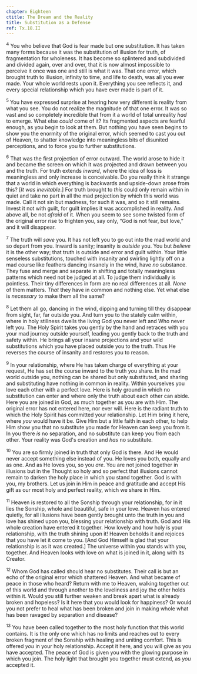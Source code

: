 ```yaml
---
chapter: Eighteen
ctitle: The Dream and the Reality
title: Substitution as a Defense
ref: Tx.18.II
---
```


<sup>4</sup> You who believe that God is fear made but one substitution. It has
taken many forms because it was the substitution of illusion for truth,
of fragmentation for wholeness. It has become so splintered and
subdivided and divided again, over and over, that it is now almost
impossible to perceive it once was one and still is what it was. That
one error, which brought truth to illusion, infinity to time, and life
to death, was all you ever made. Your whole world rests upon it.
Everything you see reflects it, and every special relationship which you
have ever made is part of it.

<sup>5</sup> You have expressed surprise at hearing how very different is reality
from what you see. You do not realize the magnitude of that one error.
It was so vast and so completely incredible that from it a world of
total unreality *had* to emerge. What else *could* come of it? Its
fragmented aspects are fearful enough, as you begin to look at them. But
nothing you have seen begins to show you the enormity of the original
error, which seemed to cast you out of Heaven, to shatter knowledge into
meaningless bits of disunited perceptions, and to force you to further
substitutions.

<sup>6</sup> That was the first projection of error outward. The world arose to
hide it and became the screen on which it was projected and drawn
between you and the truth. For truth extends *inward*, where the idea of
loss is meaningless and only increase is conceivable. Do you really
think it strange that a world in which everything is backwards and
upside-down arose from this? \[*It was inevitable*.\] For truth brought
to *this* could only remain within in quiet and take no part in all the
mad projection by which this world was made. Call it not sin but
madness, for such it was, and so it still remains. Invest it not with
guilt, for guilt implies it was accomplished in reality. And above all,
be not *afraid* of it. When you seem to see some twisted form of the
original error rise to frighten you, say only, “God is not fear, but
love,” and it will disappear.

<sup>7</sup> The truth will *save* you. It has not left you to go out into the mad
world and so depart from you. Inward is sanity; insanity is *outside*
you. You but *believe* it is the other way; that truth is outside and
error and guilt within. Your little senseless substitutions, touched
with insanity and swirling lightly off on a mad course like feathers
dancing insanely in the wind, have *no* substance. They fuse and merge
and separate in shifting and totally meaningless patterns which need not
be judged at all. To judge them individually is pointless. Their tiny
differences in form are no real differences at all. *None* of them
matters. *That* they have in common and nothing else. Yet what else is
*necessary* to make them all the same?

<sup>8</sup> Let them all go, dancing in the wind, dipping and turning till they
disappear from sight, far, far outside you. And turn you to the stately
calm within, where in holy stillness dwells the living God you never
left and Who never left you. The Holy Spirit takes you gently by the
hand and retraces with you your mad journey outside yourself, leading
you gently back to the truth and safety within. He brings all your
insane projections and your wild substitutions which you have placed
outside you to the truth. Thus He reverses the course of insanity and
restores you to reason.

<sup>9</sup> In your relationship, where He has taken charge of everything at your
request, He has set the course inward to the truth you share. In the mad
world outside you, nothing can be shared but only substituted, and
sharing and substituting have nothing in common in reality. Within
yourselves you love each other with a perfect love. Here is holy ground
in which no substitution can enter and where only the truth about each
other can abide. Here you are joined in God, as much together as you are
with Him. The original error has not entered here, nor ever will. Here
is the radiant truth to which the Holy Spirit has committed your
relationship. Let Him bring it here, where *you* would have it be. Give
Him but a little faith in each other, to help Him show you that no
substitute you made for Heaven can keep you from it. In you there *is*
no separation, and no substitute can keep you from each other. Your
reality was God's creation and *has* no substitute.

<sup>10</sup> You are so firmly joined in truth that only God is there. And He
would never accept something else instead of you. He loves you both,
equally and as one. And as He loves you, so you *are*. You are not
joined together in illusions but in the Thought so holy and so perfect
that illusions cannot remain to darken the holy place in which you stand
together. God is with you, my brothers. Let us join in Him in peace and
gratitude and accept His gift as our most holy and perfect reality,
which we share in Him.

<sup>11</sup> Heaven is restored to all the Sonship through your relationship, for
in it lies the Sonship, whole and beautiful, safe in your love. Heaven
has entered quietly, for all illusions have been gently brought unto the
truth in you and love has shined upon you, blessing your relationship
with truth. God and His whole creation have entered it together. How
lovely and how holy is your relationship, with the truth shining upon
it! Heaven beholds it and rejoices that you have let it come to you.
\[And God Himself is glad that your relationship is as it was created.\]
The universe within you stands with you, together. And Heaven looks with
love on what is joined in it, along with its Creator.

<sup>12</sup> Whom God has called should hear no substitutes. Their call is but an
echo of the original error which shattered Heaven. And what became of
peace in those who heard? Return with me to Heaven, walking together out
of this world and through another to the loveliness and joy the other
holds within it. Would you still further weaken and break apart what is
already broken and hopeless? Is it here that you would look for
happiness? Or would you not prefer to heal what has been broken and join
in making whole what has been ravaged by separation and disease?

<sup>13</sup> You have been called together to the most holy function that this
world contains. It is the only one which has no limits and reaches out
to every broken fragment of the Sonship with healing and uniting
comfort. This is offered *you* in your holy relationship. Accept it
here, and you will give as you have accepted. The peace of God is given
you with the glowing purpose in which you join. The holy light that
brought you together must extend, as *you* accepted it.


